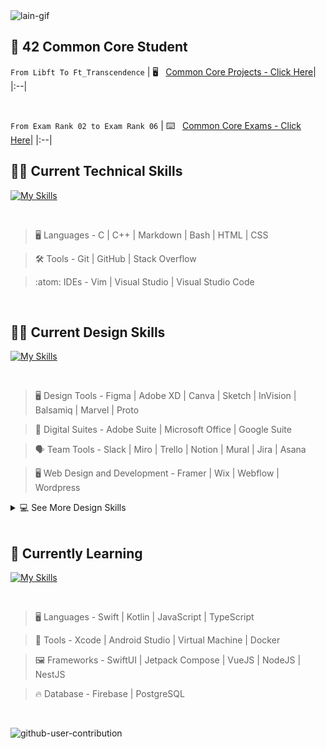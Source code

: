 <img src="https://media.tenor.com/ZwiXDI5sKe0AAAAC/lain-serial-experiments-lain.gif" alt="lain-gif" border="0">


## :vampire: 42 Common Core Student

`From Libft To Ft_Transcendence`
| 🖥️  &nbsp; [Common Core Projects - Click Here](https://github.com/pasqualerossi/42-Projects-Guide)|
|:--|

<br>

`From Exam Rank 02 to Exam Rank 06`
| :keyboard:  &nbsp; [Common Core Exams - Click Here](https://github.com/pasqualerossi/42-Exams)| 
|:--|

## 🧑‍💻 Current Technical Skills

[![My Skills](https://skillicons.dev/icons?i=c,cpp,md,bash,vim,vscode,stackoverflow,html,css,github,git,visualstudio)](https://skillicons.dev)

<br>

> :desktop_computer:  Languages - C | C++ | Markdown | Bash | HTML | CSS

> :hammer_and_wrench:  Tools - Git | GitHub | Stack Overflow

> :atom:  IDEs - Vim | Visual Studio | Visual Studio Code

<br>

## :artist: Current Design Skills

[![My Skills](https://skillicons.dev/icons?i=figma,xd,webflow,ae,wordpress)](https://skillicons.dev)

<br>

> :desktop_computer:  Design Tools - Figma | Adobe XD | Canva | Sketch | InVision | Balsamiq | Marvel | Proto

> 🛌 Digital Suites - Adobe Suite | Microsoft Office | Google Suite

> 🗣️ Team Tools - Slack | Miro | Trello | Notion | Mural | Jira | Asana

> 🖥️ Web Design and Development - Framer | Wix | Webflow | Wordpress

<details>
  <summary>💻 See More Design Skills</summary>
  
## 🧍 User
  📊 User Research and Analysis 

  🗺️ Persona Creation and Empathy Mapping

  📖 User Stories, Flows and Journey Mapping

  🗣️ Conducting User Interviews and Surveys

  📑 Storyboarding and User Story Creation

  🧑‍🏫 User Onboarding and User Training

  ❓ Iterative User Testing and Feedback Incorporation

  📷 User Behavior Tracking

  💻 Usability Testing

<br>

## 🖋️ Design
    
  👁️ Accessibility and Inclusive Design
  
  🥅 Gamification and Behavioral Design
  
  🌐 Multilingual and Multicultural Design Considerations
  
  🛒 Competitor Analysis and Benchmarking
  
  🖥️ A/B Testing and Iterative Design

<br>

## 💻 Development

  📑 Design Systems and Libraries
  
  🗒️ Wireframing, Mockups and Prototyping
  
  🖱️ Interactions, Microinteractions and Motion Design
  
  🏗️ Information Architecture
  
  📢 Collaboration with Cross-Functional Teams and Stakeholders
  
  🧑‍💻 Multi-Device and Responsive Design
  > 🖥️ Web
 
  > 📱 Mobile

  > :window: Tablet
 
  > 👓 AR/VR

  > 🖥️ Dashboard

  > ⌚ Watch

  > 📺 TV

  > 🎮 Consoles
 
  > 📺 Presentations

  > 📶 Smart Home Devices and Applications
 
  > :placard: Digital Signage and Billboards

  > ✋Kiosks
    
</details>

<br>

## 🌱 Currently Learning

[![My Skills](https://skillicons.dev/icons?i=swift,kotlin,androidstudio,docker,js,vuejs,nodejs,nestjs,firebase,postgresql)](https://skillicons.dev)

<br>

> :desktop_computer:  Languages - Swift | Kotlin | JavaScript | TypeScript

> 🧰 Tools - Xcode | Android Studio | Virtual Machine | Docker

> :framed_picture: Frameworks - SwiftUI | Jetpack Compose | VueJS | NodeJS | NestJS

> :fire: Database - Firebase | PostgreSQL

<br>

![github-user-contribution](https://user-images.githubusercontent.com/58959408/157782696-8bc9ca49-ca61-4ab5-8b83-49c4e76c1a8f.svg)
